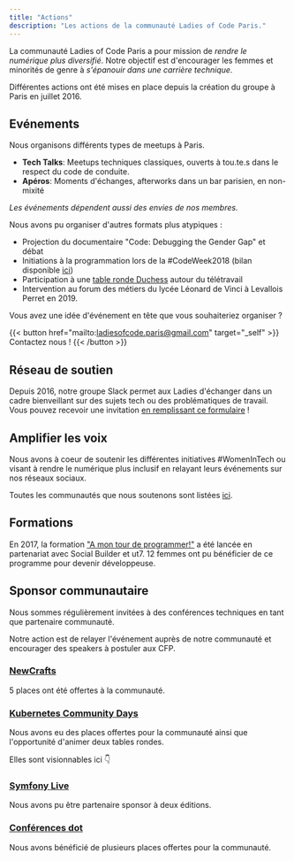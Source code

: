 ```yaml
---
title: "Actions"
description: "Les actions de la communauté Ladies of Code Paris."
---
```


La communauté Ladies of Code Paris a pour mission de *rendre le numérique plus diversifié*. Notre objectif est d'encourager les femmes et minorités de genre à *s'épanouir dans une carrière technique*.

Différentes actions ont été mises en place depuis la création du groupe à Paris en juillet 2016.

## Evénements

Nous organisons différents types de meetups à Paris.

- <span class="text-ternary-500"><strong>Tech Talks</strong></span>: Meetups techniques classiques, ouverts à tou.te.s dans le respect du code de conduite.
- <span class="text-primary-500"><strong>Apéros</strong></span>: Moments d'échanges, afterworks dans un bar parisien, en non-mixité

*Les événements dépendent aussi des envies de nos membres.*

Nous avons pu organiser d'autres formats plus atypiques :
- Projection du documentaire "Code: Debugging the Gender Gap" et débat
- Initiations à la programmation lors de la #CodeWeek2018 (bilan disponible [ici](https://medium.com/ladiesofcodeparis/codeweek-2018-le-bilan-ebea53fd6ffd))
- Participation à une [table ronde Duchess](https://www.youtube.com/watch?v=_nkMhGLX9fk) autour du télétravail
- Intervention au forum des métiers du lycée Léonard de Vinci à Levallois Perret en 2019.


Vous avez une idée d'événement en tête que vous souhaiteriez organiser ?

{{< button href="mailto:ladiesofcode.paris@gmail.com" target="_self" >}}
Contactez nous !
{{< /button >}}


## Réseau de soutien

Depuis 2016, notre groupe Slack permet aux Ladies d'échanger dans un cadre bienveillant sur des sujets tech ou des problématiques de travail. Vous pouvez recevoir une invitation [en remplissant ce formulaire](https://forms.gle/TxG7KwDaX8UPbcWm8) !

## Amplifier les voix

Nous avons à coeur de soutenir les différentes initiatives #WomenInTech ou visant à rendre le numérique plus inclusif en relayant leurs événements sur nos réseaux sociaux.

Toutes les communautés que nous soutenons sont listées [ici](partenaires).

## Formations

En 2017, la formation ["A mon tour de programmer!"](https://amontourdeprogrammer.fr/) a été lancée en partenariat avec Social Builder et ut7. 12 femmes ont pu bénéficier de ce programme pour devenir développeuse.

## Sponsor communautaire

Nous sommes régulièrement invitées à des conférences techniques en tant que partenaire communauté.

Notre action est de relayer l'événement auprès de notre communauté et encourager des speakers à postuler aux CFP.

### [NewCrafts](http://newcrafts.io/)

5 places ont été offertes à la communauté.

### [Kubernetes Community Days](https://www.kcdfrance.fr/)

Nous avons eu des places offertes pour la communauté ainsi que l'opportunité d'animer deux tables rondes.

Elles sont visionnables ici 👇

### [Symfony Live](https://live.symfony.com/2023-paris/)

Nous avons pu être partenaire sponsor à deux éditions.

### [Conférences dot](https://www.dotconferences.com/conference/dotjs)

Nous avons bénéficié de plusieurs places offertes pour la communauté.

